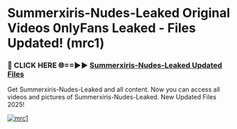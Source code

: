 # Summerxiris-Nudes-Leaked Original Videos 0nlyFans Leaked - Files Updated! (mrc1)

<h3>🔴 CLICK HERE 🌐==►► <a href="https://tinyurl.com/4mcuefdz" rel="nofollow">Summerxiris-Nudes-Leaked Updated Files</a></h3>

Get Summerxiris-Nudes-Leaked and all content. Now you can access all videos and pictures of Summerxiris-Nudes-Leaked. New Updated Files 2025!

[![mrc1](https://i.imgur.com/StAQSOY.gif)](https://tinyurl.com/4mcuefdz)
